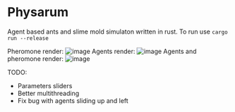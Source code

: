 # Physarum

Agent based ants and slime mold simulaton written in rust. To run use ```cargo run --release```

Pheromone render:
![image](https://github.com/dyatelok/physarum/assets/92210438/2d9303bb-4d26-41e3-9773-4f5823b9ca16)
Agents render:
![image](https://github.com/dyatelok/physarum/assets/92210438/35816f8e-0000-4f0f-9466-a1ef18a327bb)
Agents and pheromone render:
![image](https://github.com/dyatelok/physarum/assets/92210438/f4d944e4-4566-4362-8dc0-8949cc01e350)

TODO:
  - Parameters sliders
  - Better multithreading
  - Fix bug with agents sliding up and left
